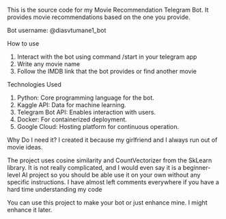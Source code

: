 This is the source code for my Movie Recommendation Telegram Bot. It provides movie recommendations based on the one you provide.

Bot username: @diasvtumane1_bot

How to use
1. Interact with the bot using command /start in your telegram app
2. Write any movie name
3. Follow the IMDB link that the bot provides or find another movie

Technologies Used
1. Python: Core programming language for the bot.
2. Kaggle API: Data for machine learning.
3. Telegram Bot API: Enables interaction with users.
4. Docker: For containerized deployment.
5. Google Cloud: Hosting platform for continuous operation.

Why Do I need it?
I created it because my girlfriend and I always run out of movie ideas. 

The project uses cosine similarity and CountVectorizer from the SkLearn library.
It is not really complicated, and I would even say it is a beginner-level AI project so you should be able use it on your own without any specific instructions.
I have almost left comments everywhere if you have a hard time understanding my code

You can use this project to make your bot or just enhance mine. I might enhance it later.

